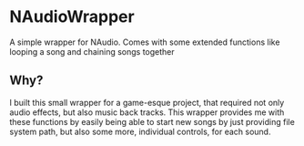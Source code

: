 NAudioWrapper
=============

A simple wrapper for NAudio. Comes with some extended functions like looping a song and chaining songs together

Why?
----
I built this small wrapper for a game-esque project, that required not only audio effects, but also music back tracks. This wrapper provides me with these functions by easily being able to start new songs by just providing file system path, but also some more, individual controls, for each sound.